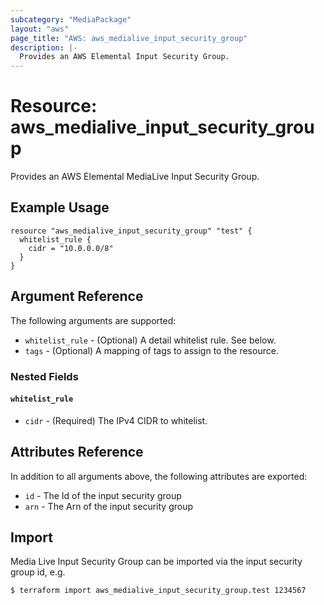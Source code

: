 ```yaml
---
subcategory: "MediaPackage"
layout: "aws"
page_title: "AWS: aws_medialive_input_security_group"
description: |-
  Provides an AWS Elemental Input Security Group.
---
```


# Resource: aws_medialive_input_security_group

Provides an AWS Elemental MediaLive Input Security Group.

## Example Usage

```hcl
resource "aws_medialive_input_security_group" "test" {
  whitelist_rule {
    cidr = "10.0.0.0/8"
  }
}
```

## Argument Reference

The following arguments are supported:

* `whitelist_rule` - (Optional) A detail whitelist rule. See below.
* `tags` - (Optional) A mapping of tags to assign to the resource.

### Nested Fields

#### `whitelist_rule`

* `cidr` - (Required) The IPv4 CIDR to whitelist.

## Attributes Reference

In addition to all arguments above, the following attributes are exported:

* `id` - The Id of the input security group
* `arn` - The Arn of the input security group

## Import

Media Live Input Security Group can be imported via the input security group id, e.g.

```
$ terraform import aws_medialive_input_security_group.test 1234567
```
